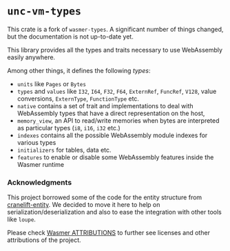 # `unc-vm-types`

This crate is a fork of `wasmer-types`. A significant number of things changed, but the documentation is not up-to-date yet.

This library provides all the types and traits necessary to use
WebAssembly easily anywhere.

Among other things, it defines the following _types_:

* `units` like `Pages` or `Bytes`
* `types` and `values` like `I32`, `I64`, `F32`, `F64`, `ExternRef`,
  `FuncRef`, `V128`, value conversions, `ExternType`, `FunctionType`
  etc.
* `native` contains a set of trait and implementations to deal with
  WebAssembly types that have a direct representation on the host,
* `memory_view`, an API to read/write memories when bytes are
  interpreted as particular types (`i8`, `i16`, `i32` etc.)
* `indexes` contains all the possible WebAssembly module indexes for
  various types
* `initializers` for tables, data etc.
* `features` to enable or disable some WebAssembly features inside the
  Wasmer runtime


### Acknowledgments

This project borrowed some of the code for the entity structure from [cranelift-entity](https://crates.io/crates/cranelift-entity).
We decided to move it here to help on serialization/deserialization and also to ease the integration with other tools like `loupe`.

Please check [Wasmer ATTRIBUTIONS](https://github.com/wasmerio/wasmer/blob/master/ATTRIBUTIONS.md) to further see licenses and other attributions of the project. 

